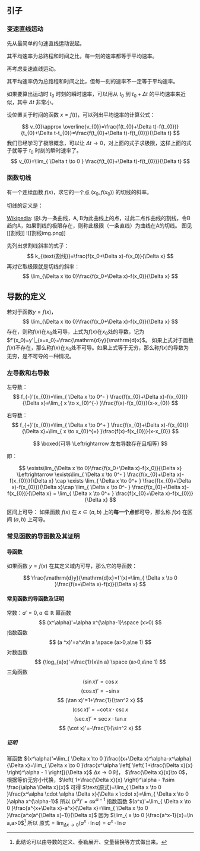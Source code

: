 ## 引子
### 变速直线运动
先从最简单的匀速直线运动说起。

其平均速率为总路程和时间之比，每一刻的速率都等于平均速率。

再考虑变速直线运动。

其平均速率仍为总路程和时间之比，但每一刻的速率不一定等于平均速率。

如果要算出运动时 $t_{0}$ 时刻的瞬时速率，可以用从 $t_{0}$ 到 $t_{0}+\Delta t$ 的平均速率来近似，其中 $\Delta t$ 非常小。

设位置关于时间的函数 $x=f(t)$，可以列出平均速率的计算公式：

$$
v_{0}\approx \overline{v_{0}}=\frac{f(t_{0}+\Delta t)-f(t_{0})}{t_{0}+\Delta t-t_{0}}=\frac{f(t_{0}+\Delta t)-f(t_{0})}{\Delta t}
$$
我们已经学习了极限概念，可以让 $\Delta t\to 0$，对上面的式子求极限，这样上面的式子就等于 $t_{0}$ 时刻的瞬时速率了。
$$
v_{0}=\lim_{ \Delta t \to 0 } \frac{f(t_{0}+\Delta t)-f(t_{0})}{\Delta t}
$$
### 函数切线
有一个连续函数 $f(x)$，求它的一个点 $(x_{0},f(x_{0}))$ 的切线的斜率。

切线的定义是：

[Wikipedia](https://zh.wikipedia.org/wiki/%E5%88%87%E7%BA%BF): 设L为一条曲线，A, B为此曲线上的点，过此二点作曲线的割线，令B趋向A，如果割线的极限存在，则称此极限（一条直线）为曲线在A的切线。
图见[[割线]]
![[割线img.png]]

先列出求割线斜率的式子：
$$
k_{\text{割线}}=\frac{f(x_0+\Delta x)-f(x_0)}{\Delta x}
$$
再对它取极限就是切线的斜率：
$$
\lim_{\Delta x \to 0}\frac{f(x_0+\Delta x)-f(x_0)}{\Delta x}
$$

## 导数的定义
若对于函数$y=f(x)$，
$$
\lim_{\Delta x \to 0}\frac{f(x_0+\Delta x)-f(x_0)}{\Delta x}
$$
存在，则称$f(x)$在$x_0$处可导，上式为$f(x)$在$x_0$处的导数，记为$f'(x_0)=y'|_{x=x_0}=\frac{\mathrm{d}y}{\mathrm{d}x}$。
如果上式对于函数$f(x)$不存在，那么称$f(x)$在$x_0$处不可导。如果上式等于无穷，那么称$f(x)$的导数为无穷，是不可导的一种情况。
### 左导数和右导数
左导数：
$$
f_{-}'(x_{0})=\lim_{ \Delta x \to 0^- } \frac{f(x_{0}+\Delta x)-f(x_{0})}{\Delta x}=\lim_{ x \to x_{0}^{-} }\frac{f(x)-f(x_{0})}{x-x_{0}} 
$$

右导数：
$$
f_{+}'(x_{0})=\lim_{ \Delta x \to 0^+ } \frac{f(x_{0}+\Delta x)-f(x_{0})}{\Delta x}=\lim_{ x \to x_{0}^{+} }\frac{f(x)-f(x_{0})}{x-x_{0}} 
$$

$$
\boxed{可导 \Leftrightarrow 左右导数存在且相等}
$$

即：

$$
\exists\lim_{\Delta x \to 0}\frac{f(x_0+\Delta x)-f(x_0)}{\Delta x} \Leftrightarrow \exists\lim_{ \Delta x \to 0^- } \frac{f(x_{0}+\Delta x)-f(x_{0})}{\Delta x} \cap \exists \lim_{ \Delta x \to 0^+ } \frac{f(x_{0}+\Delta x)-f(x_{0})}{\Delta x}\cap \lim_{ \Delta x \to 0^- } \frac{f(x_{0}+\Delta x)-f(x_{0})}{\Delta x} = \lim_{ \Delta x \to 0^+ } \frac{f(x_{0}+\Delta x)-f(x_{0})}{\Delta x}
$$

区间上可导：
如果函数 $f(x)$ 在 $x\in (a,b)$ 上的**每一个点**都可导，那么称 $f(x)$ 在区间 $(a,b)$ 上可导。

### 常见函数的导函数及其证明
#### 导函数
如果函数 $y=f(x)$ 在其定义域内可导，那么它的导函数：

$$
\frac{\mathrm{d}y}{\mathrm{d}x}=f'(x)=\lim_{ \Delta x \to 0 }\frac{f(x+\Delta x)-f(x)}{\Delta x}
$$
#### 常见函数的导函数及证明
常数：$a'=0,a\in \mathbb{R}$
幂函数
$$
(x^\alpha)'=\alpha x^{\alpha-1}\space (x>0)
$$
指数函数
$$
(a ^x)'=a^x\ln a \space (a>0,a\ne 1)
$$
对数函数
$$
(\log_{a}x)'=\frac{1}{x\ln a} \space (a>0,a\ne 1)
$$
三角函数
$$
(\sin x)'=\cos x
$$
$$
(\cos x)'=-\sin x
$$
$$
(\tan x)'=1+\frac{1}{\tan^2 x}
$$
$$
(\csc x)'=-\cot x\cdot \csc x
$$
$$
(\sec x)'=\sec x \cdot \tan x
$$
$$
(\cot x)'=-\frac{1}{\sin^2 x}
$$
##### 证明
幂函数
$(x^\alpha)'=\lim_{ \Delta x \to 0 }\frac{(x+\Delta x)^\alpha-x^\alpha}{\Delta x}=\lim_{ \Delta x \to 0 }\frac{x^\alpha \left[ \left( 1+\frac{\Delta x}{x} \right)^\alpha - 1 \right]}{\Delta x}$
$\Delta x\to 0$ 时， $\frac{\Delta x}{x}\to 0$，根据等价无穷小代换，$\left( 1+\frac{\Delta x}{x} \right)^\alpha - 1\sim \frac{\alpha \Delta x}{x}$
可得 $\text{原式}=\lim_{ \Delta x \to 0 }\frac{x^\alpha \cdot \alpha \Delta x}{\Delta x \cdot x}=\lim_{ \Delta x \to 0 }\alpha x^{\alpha-1}$
所以 $(x^\alpha)'=\alpha x^{\alpha-1}$
指数函数
$(a^x)'=\lim_{ \Delta x \to 0 }\frac{a^{x+\Delta x}-a^x}{\Delta x}=\lim_{ \Delta x \to 0 }\frac{a^x(a^{\Delta x}-1)}{\Delta x}$
因为 $\lim_{ x \to 0 }\frac{a^x-1}{x}=\ln a,a>0$[^1]
所以 $\text{原式}=\lim_{ \Delta x \to 0 }(a^x \cdot \ln a)=a^x \cdot \ln a$


[^1]: 此结论可以由导数的定义、泰勒展开、变量替换等方式做出来。